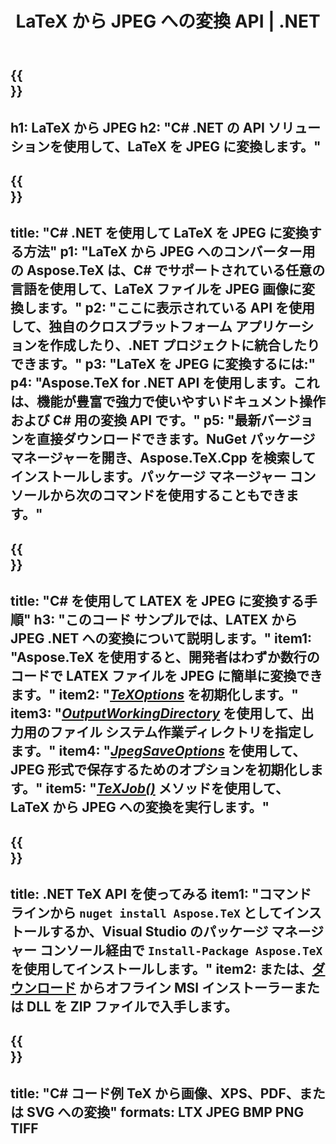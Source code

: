 ﻿---
translation: true
template: /_templates/_conversion-child-net.md
title: LaTeX から JPEG への変換 API | .NET
description: LaTeX から JPEG への変換機能。このオンプレミス .NET ライブラリをプロジェクトに統合するか、クロスプラットフォーム アプリケーションを使用して LaTeX を JPEG に変換します。
keywords: latex から jpeg api ネットへ、latex2jpeg 統合 c#
url: /net/conversion/latex-to-jpeg/
family: tex
platformtag: net
feature: conversion
informat: LATEX
outformat: JPEG
otherformats: BMP PNG TIFF PDF SVG XPS
---


{{<section banner>}}
---
h1: LaTeX から JPEG
h2: "C# .NET の API ソリューションを使用して、LaTeX を JPEG に変換します。"
---

{{<section overview>}}
---
title: "C# .NET を使用して LaTeX を JPEG に変換する方法"
p1: "LaTeX から JPEG へのコンバーター用の Aspose.TeX は、C# でサポートされている任意の言語を使用して、LaTeX ファイルを JPEG 画像に変換します。"
p2: "ここに表示されている API を使用して、独自のクロスプラットフォーム アプリケーションを作成したり、.NET プロジェクトに統合したりできます。"
p3: "LaTeX を JPEG に変換するには:"
p4: "Aspose.TeX for .NET API を使用します。これは、機能が豊富で強力で使いやすいドキュメント操作および C# 用の変換 API です。"
p5: "最新バージョンを直接ダウンロードできます。NuGet パッケージ マネージャーを開き、Aspose.TeX.Cpp を検索してインストールします。パッケージ マネージャー コンソールから次のコマンドを使用することもできます。"
---

{{<section feature1>}}
---
title: "C# を使用して LATEX を JPEG に変換する手順"
h3: "このコード サンプルでは、​​LATEX から JPEG .NET への変換について説明します。"
item1: "Aspose.TeX を使用すると、開発者はわずか数行のコードで LATEX ファイルを JPEG に簡単に変換できます。"
item2: "[*TeXOptions*](https://reference.aspose.com/tex/net/aspose.tex/texoptions/) を初期化します。"
item3: "[*OutputWorkingDirectory*](https://reference.aspose.com/tex/net/aspose.tex/texoptions/outputworkingdirectory/) を使用して、出力用のファイル システム作業ディレクトリを指定します。"
item4: "[*JpegSaveOptions*](https://reference.aspose.com/tex/net/aspose.tex.presentation.image/jpegsaveoptions/) を使用して、JPEG 形式で保存するためのオプションを初期化します。"
item5: "[*TeXJob()*](https://reference.aspose.com/tex/net/aspose.tex/texjob/) メソッドを使用して、LaTeX から JPEG への変換を実行します。"
---

{{<section feature2>}}
---
title: .NET TeX API を使ってみる
item1: "コマンド ラインから ```nuget install Aspose.TeX``` としてインストールするか、Visual Studio のパッケージ マネージャー コンソール経由で ```Install-Package Aspose.TeX``` を使用してインストールします。"
item2: または、[ダウンロード](https://releases.aspose.com/tex/net) からオフライン MSI インストーラーまたは DLL を ZIP ファイルで入手します。
---

{{<section widget>}}
---
title: "C# コード例 TeX から画像、XPS、PDF、または SVG への変換"
formats: LTX JPEG BMP PNG TIFF
---
